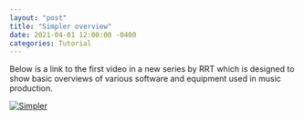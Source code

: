 ```yaml
---
layout: "post"
title: "Simpler overview"
date: 2021-04-01 12:00:00 -0400
categories: Tutorial
---
```

Below is a link to the first video in a new series by RRT which is designed
to show basic overviews of various software and equipment used in music
production.

[![Simpler](http://img.youtube.com/vi/0mnnSgN2u9g/0.jpg)](http://www.youtube.com/watch?v=0mnnSgN2u9g "Simpler")
